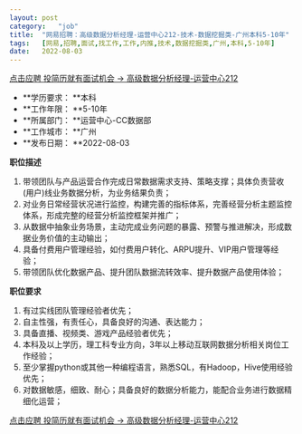 ```yaml
---
layout:	post
category:	"job"
title:	"网易招聘：高级数据分析经理-运营中心212-技术-数据挖掘类-广州本科5-10年"
tags:	[网易,招聘,面试,找工作,工作,内推,技术,数据挖掘类,广州,本科,5-10年]
date:	2022-08-03
---
```


[点击应聘 投简历就有面试机会 -> 高级数据分析经理-运营中心212](http://mobile.bole.netease.com/bole/boleDetail?id=37934&employeeId=346f03c3cda5f04c&key=all)



- **学历要求： **本科
- **工作年限： **5-10年
- **所属部门： **运营中心-CC数据部
- **工作城市： **广州
- **发布日期： **2022-08-03



**职位描述**
1.  带领团队与产品运营合作完成日常数据需求支持、策略支撑；具体负责营收(用户)线业务数据分析，为业务结果负责；
2.  对业务日常经营状况进行监控，构建完善的指标体系，完善经营分析主题监控体系，形成完整的经营分析监控框架并推广；
3.  从数据中抽象业务场景，主动完成业务问题的暴露、预警与推进解决，形成数据业务价值的主动输出；
4. 具备付费用户管理经验，如付费用户转化、ARPU提升、VIP用户管理等经验；
5. 带领团队优化数据产品、提升团队数据流转效率、提升数据产品使用体验；




**职位要求**
1. 有过实线团队管理经验者优先；
2. 自主性强，有责任心，具备良好的沟通、表达能力；
3.  具备直播、视频类、游戏产品经验者优先；
4. 本科及以上学历，理工科专业方向，3年以上移动互联网数据分析相关岗位工作经验；
5. 至少掌握python或其他一种编程语言，熟悉SQL，有Hadoop，Hive使用经验优先；
6. 对数据敏感，细致、耐心；具备良好的数据分析能力，能配合业务进行数据精细化运营；



[点击应聘 投简历就有面试机会 -> 高级数据分析经理-运营中心212](http://mobile.bole.netease.com/bole/boleDetail?id=37934&employeeId=346f03c3cda5f04c&key=all)